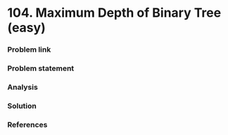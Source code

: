 # 104. Maximum Depth of Binary Tree \(easy\)

### Problem link

### Problem statement

### Analysis

### Solution

### References

